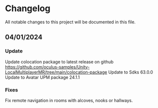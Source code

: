 # Changelog
All notable changes to this project will be documented in this file.

## 04/01/2024
### Update
Update colocation package to latest release on github https://github.com/oculus-samples/Unity-LocalMultiplayerMR/tree/main/colocation-package
Update to Sdks 63.0.0
Update to Avatar UPM package 24.1.1

### Fixes
Fix remote navigation in rooms with alcoves, nooks or hallways.
